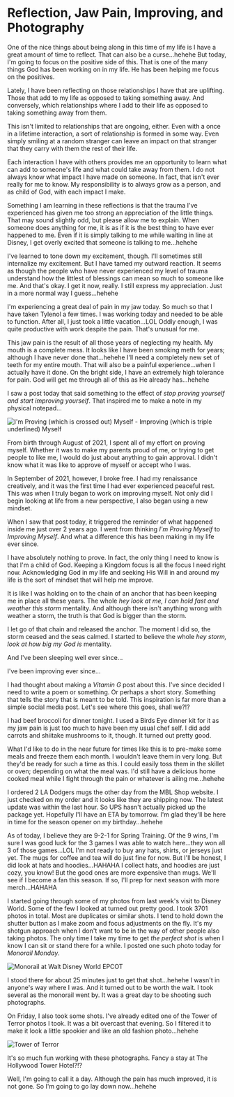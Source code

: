 # Reflection, Jaw Pain, Improving, and Photography

One of the nice things about being along in this time of my life is I have a great amount of time to reflect. That can also be a curse...hehehe But today, I'm going to focus on the positive side of this. That is one of the many things God has been working on in my life. He has been helping me focus on the positives.

Lately, I have been reflecting on those relationships I have that are uplifting. Those that add to my life as opposed to taking something away. And conversely, which relationships where I add to their life as opposed to taking something away from them.

This isn't limited to relationships that are ongoing, either. Even with a once in a lifetime interaction, a sort of relationship is formed in some way. Even simply smiling at a random stranger can leave an impact on that stranger that they carry with them the rest of their life.

Each interaction I have with others provides me an opportunity to learn what can add to someone's life and what could take away from them. I do not always know what impact I have made on someone. In fact, that isn't ever really for me to know. My responsibility is to always grow as a person, and as child of God, with each impact I make.

Something I am learning in these reflections is that the trauma I've experienced has given me too strong an appreciation of the little things. That may sound slightly odd, but please allow me to explain. When someone does anything for me, it is as if it is the best thing to have ever happened to me. Even if it is simply talking to me while waiting in line at Disney, I get overly excited that someone is talking to me...hehehe

I've learned to tone down my excitement, though. I'll sometimes still internalize my excitement. But I have tamed my outward reaction. It seems as though the people who have never experienced my level of trauma understand how the littlest of blessings can mean so much to someone like me. And that's okay. I get it now, really. I still express my appreciation. Just in a more normal way I guess...hehehe

I'm experiencing a great deal of pain in my jaw today. So much so that I have taken Tylenol a few times. I was working today and needed to be able to function. After all, I just took a little vacation...LOL Oddly enough, I was quite productive with work despite the pain. That's unusual for me.

This jaw pain is the result of all those years of neglecting my health. My mouth is a complete mess. It looks like I have been smoking meth for years; although I have never done that...hehehe I'll need a completely new set of teeth for my entire mouth. That will also be a painful experience...when I actually have it done. On the bright side, I have an extremely high tolerance for pain. God will get me through all of this as He already has...hehehe

I saw a post today that said something to the effect of *stop proving yourself and start improving yourself*. That inspired me to make a note in my physical notepad...

![I'm Proving (which is crossed out) Myself - Improving (which is triple underlined) Myself](./img/IMG_4190.jpeg)

From birth through August of 2021, I spent all of my effort on proving myself. Whether it was to make my parents proud of me, or trying to get people to like me, I would do just about anything to gain approval. I didn't know what it was like to approve of myself or accept who I was.

In September of 2021, however, I broke free. I had my renaissance creatively, and it was the first time I had ever experienced peaceful rest. This was when I truly began to work on improving myself. Not only did I begin looking at life from a new perspective, I also began using a new mindset.

When I saw that post today, it triggered the reminder of what happened inside me just over 2 years ago. I went from thinking *I'm Proving Myself* to *Improving Myself*. And what a difference this has been making in my life ever since.

I have absolutely nothing to prove. In fact, the only thing I need to know is that I'm a child of God. Keeping a Kingdom focus is all the focus I need right now. Acknowledging God in my life and seeking His Will in and around my life is the sort of mindset that will help me improve.

It is like I was holding on to the chain of an anchor that has been keeping me in place all these years. The whole *hey look at me, I can hold fast and weather this storm* mentality. And although there isn't anything wrong with weather a storm, the truth is that God is bigger than the storm.

I let go of that chain and released the anchor. The moment I did so, the storm ceased and the seas calmed. I started to believe the whole *hey storm, look at how big my God is* mentality.

And I've been sleeping well ever since...

I've been improving ever since...

I had thought about making a *Vitamin G* post about this. I've since decided I need to write a poem or something. Or perhaps a short story. Something that tells the story that is meant to be told. This inspiration is far more than a simple social media post. Let's see where this goes, shall we?!?

I had beef broccoli for dinner tonight. I used a Birds Eye dinner kit for it as my jaw pain is just too much to have been my usual chef self. I did add carrots and shiitake mushrooms to it, though. It turned out pretty good.

What I'd like to do in the near future for times like this is to pre-make some meals and freeze them each month. I wouldn't leave them in very long. But they'd be ready for such a time as this. I could easily toss them in the skillet or oven; depending on what the meal was. I'd still have a delicious home cooked meal while I fight through the pain or whatever is ailing me...hehehe

I ordered 2 LA Dodgers mugs the other day from the MBL Shop website. I just checked on my order and it looks like they are shipping now. The latest update was within the last hour. So UPS hasn't actually picked up the package yet. Hopefully I'll have an ETA by tomorrow. I'm glad they'll be here in time for the season opener on my birthday...hehehe

As of today, I believe they are 9-2-1 for Spring Training. Of the 9 wins, I'm sure I was good luck for the 3 games I was able to watch here...they won all 3 of those games...LOL I'm not ready to buy any hats, shirts, or jerseys just yet. The mugs for coffee and tea will do just fine for now. But I'll be honest, I did look at hats and hoodies...HAHAHA I collect hats, and hoodies are just cozy, you know! But the good ones are more expensive than mugs. We'll see if I become a fan this season. If so, I'll prep for next season with more merch...HAHAHA

I started going through some of my photos from last week's visit to Disney World. Some of the few I looked at turned out pretty good. I took 3701 photos in total. Most are duplicates or similar shots. I tend to hold down the shutter button as I make zoom and focus adjustments on the fly. It's my shotgun approach when I don't want to be in the way of other people also taking photos. The only time I take my time to get *the perfect shot* is when I know I can sit or stand there for a while. I posted one such photo today for *Monorail Monday*.

![Monorail at Walt Disney World EPCOT](./img/DSC07001.jpeg)

I stood there for about 25 minutes just to get that shot...hehehe I wasn't in anyone's way where I was. And it turned out to be worth the wait. I took several as the monorail went by. It was a great day to be shooting such photographs.

On Friday, I also took some shots. I've already edited one of the Tower of Terror photos I took. It was a bit overcast that evening. So I filtered it to make it look a little spookier and like an old fashion photo...hehehe

![Tower of Terror](./img/DSC00181.jpeg)

It's so much fun working with these photographs. Fancy a stay at The Hollywood Tower Hotel?!?

Well, I'm going to call it a day. Although the pain has much improved, it is not gone. So I'm going to go lay down now...hehehe
